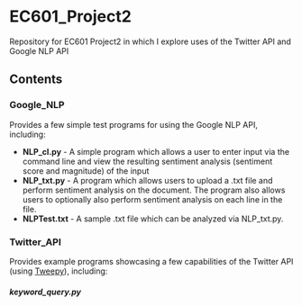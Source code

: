 # EC601_Project2
Repository for EC601 Project2 in which I explore uses of the Twitter API and Google NLP API

## Contents

### Google_NLP
Provides a few simple test programs for using the Google NLP API, including:
* **NLP_cl.py** - A simple program which allows a user to enter input via the command line and view the resulting sentiment analysis (sentiment score and magnitude) of the input
* **NLP_txt.py** - A program which allows users to upload a .txt file and perform sentiment analysis on the document. The program also allows users to optionally also perform   sentiment analysis on each line in the file. 
* **NLPTest.txt** - A sample .txt file which can be analyzed via NLP_txt.py.

### Twitter_API
Provides example programs showcasing a few capabilities of the Twitter API (using [Tweepy](https://github.com/tweepy/tweepy)), including:
##### keyword_query.py
